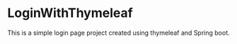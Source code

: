 # LoginWithThymeleaf
This is a simple login page project created  using thymeleaf and Spring boot. 
